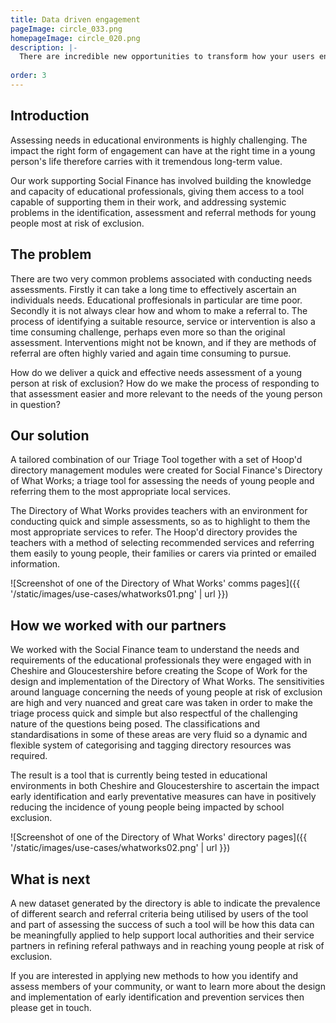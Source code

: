 ```yaml
---
title: Data driven engagement
pageImage: circle_033.png
homepageImage: circle_020.png
description: |-
  There are incredible new opportunities to transform how your users engage with and experience your service. Our tools build better pathways, personalising experiences and monitoring success. Ensuring better data management and analysis to drive early engagement and new service touchpoints. 
  
order: 3
---
```


Introduction
-----------------------------------------------------------------------------------------------------
Assessing needs in educational environments is highly challenging. The impact the right form of engagement can have at the right time in a young person's life therefore carries with it tremendous long-term value. 

Our work supporting Social Finance has involved building the knowledge and capacity of educational professionals, giving them access to a tool capable of supporting them in their work, and addressing systemic problems in the identification, assessment and referral methods for young people most at risk of exclusion. 

The problem
-----------------------------------------------------------------------------------------------------
There are two very common problems associated with conducting needs assessments. Firstly it can take a long time to effectively ascertain an individuals needs. Educational proffesionals in particular are time poor. Secondly it is not always clear how and whom to make a referral to. The process of identifying a suitable resource, service or intervention is also a time consuming challenge, perhaps even more so than the original assessment. Interventions might not be known, and if they are methods of referral are often highly varied and again time consuming to pursue.  

How do we deliver a quick and effective needs assessment of a young person at risk of exclusion? How do we make the process of responding to that assessment easier and more relevant to the needs of the young person in question?

Our solution
-----------------------------------------------------------------------------------------------------
A tailored combination of our Triage Tool together with a set of Hoop'd directory management modules were created for Social Finance's Directory of What Works; a triage tool for assessing the needs of young people and referring them to the most appropriate local services. 

The Directory of What Works provides teachers with an environment for conducting quick and simple assessments, so as to highlight to them the most appropriate services to refer. The Hoop'd directory provides the teachers with a method of selecting recommended services and referring them easily to young people, their families or carers via printed or emailed information. 

![Screenshot of one of the Directory of What Works' comms pages]({{ '/static/images/use-cases/whatworks01.png' | url }})

How we worked with our partners
-----------------------------------------------------------------------------------------------------
We worked with the Social Finance team to understand the needs and requirements of the educational professionals they were engaged with in Cheshire and Gloucestershire before creating the Scope of Work for the design and implementation of the Directory of What Works. The sensitivities around language concerning the needs of young people at risk of exclusion are high and very nuanced and great care was taken in order to make the triage process quick and simple but also respectful of the challenging nature of the questions being posed. The classifications and standardisations in some of these areas are very fluid so a dynamic and flexible system of categorising and tagging directory resources was required.

The result is a tool that is currently being tested in educational environments in both Cheshire and Gloucestershire to ascertain the impact early identification and early preventative measures can have in positively reducing the incidence of young people being impacted by school exclusion. 

![Screenshot of one of the Directory of What Works' directory pages]({{ '/static/images/use-cases/whatworks02.png' | url }})

What is next
-----------------------------------------------------------------------------------------------------
A new dataset generated by the directory is able to indicate the prevalence of different search and referral criteria being utilised by users of the tool and part of assessing the success of such a tool will be how this data can be meaningfully applied to help support local authorities and their service partners in refining referal pathways and in reaching young people at risk of exclusion.

If you are interested in applying new methods to how you identify and assess members of your community, or want to learn more about the design and implementation of early identification and prevention services then please get in touch.
